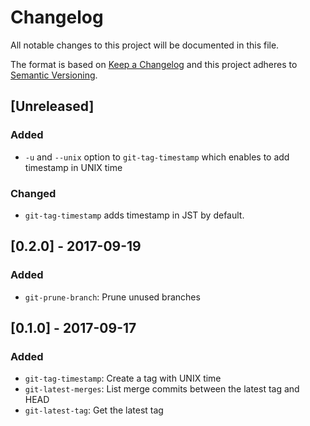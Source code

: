 # Changelog
All notable changes to this project will be documented in this file.

The format is based on [Keep a Changelog](http://keepachangelog.com/en/1.0.0/)
and this project adheres to [Semantic Versioning](http://semver.org/spec/v2.0.0.html).

## [Unreleased]
### Added
* `-u` and `--unix` option to `git-tag-timestamp` which enables to add timestamp in UNIX time

### Changed
* `git-tag-timestamp` adds timestamp in JST by default.

## [0.2.0] - 2017-09-19
### Added
* `git-prune-branch`: Prune unused branches

## [0.1.0] - 2017-09-17
### Added
* `git-tag-timestamp`: Create a tag with UNIX time
* `git-latest-merges`: List merge commits between the latest tag and HEAD
* `git-latest-tag`: Get the latest tag
